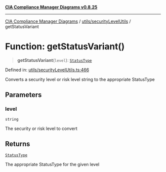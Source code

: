 [**CIA Compliance Manager Diagrams v0.8.25**](../../../README.md)

***

[CIA Compliance Manager Diagrams](../../../modules.md) / [utils/securityLevelUtils](../README.md) / getStatusVariant

# Function: getStatusVariant()

> **getStatusVariant**(`level`): [`StatusType`](../../../components/common/StatusBadge/type-aliases/StatusType.md)

Defined in: [utils/securityLevelUtils.ts:466](https://github.com/Hack23/cia-compliance-manager/blob/b7816746b3b7f5e02cb18303af9cc6696a8caef9/src/utils/securityLevelUtils.ts#L466)

Converts a security level or risk level string to the appropriate StatusType

## Parameters

### level

`string`

The security or risk level to convert

## Returns

[`StatusType`](../../../components/common/StatusBadge/type-aliases/StatusType.md)

The appropriate StatusType for the given level

